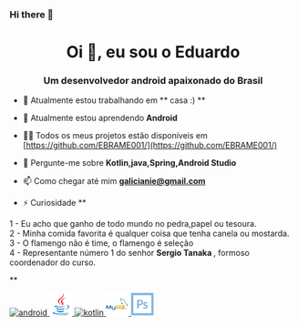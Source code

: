 ### Hi there 👋

<h1 align="center"> Oi 👋, eu sou o Eduardo</h1>
<h3 align="center"> Um desenvolvedor android apaixonado do Brasil </h3>

- 🔭 Atualmente estou trabalhando em ** casa :) **

- 🌱 Atualmente estou aprendendo **Android**

- 👨‍💻 Todos os meus projetos estão disponíveis em [https://github.com/EBRAME001/](https://github.com/EBRAME001/)

- 💬 Pergunte-me sobre **Kotlin,java,Spring,Android Studio**

- 📫 Como chegar até mim **galicianie@gmail.com**

- ⚡ Curiosidade **


1 - Eu acho que ganho de todo mundo no pedra,papel ou tesoura. <br>
2 - Minha comida favorita é qualquer coisa que tenha canela ou mostarda. <br>
3 - O flamengo não é time, o flamengo é seleção <br>
4 - Representante número 1 do senhor <b> Sergio Tanaka </b>, formoso coordenador do curso.



**


<p align="left"> <a href="https://developer.android.com" target="_blank" rel="noreferrer"> <img src="https://raw.githubusercontent.com/devicons /devicon/master/icons/android/android-original-wordmark.svg" alt="android" width="40" height="40"/> </a> <a href="https://www.java .com" target="_blank" rel="noreferrer"> <img src="https://raw.githubusercontent.com/devicons/devicon/master/icons/java/java-original.svg" alt="java" width="40" height="40"/> </a> <a href="https://kotlinlang.org" target="_blank" rel="noreferrer"> <img src="https://www.vectorlogo.zone/logos/kotlinlang/kotlinlang-icon.svg" alt="kotlin" width="40" height="40"/> </a> <a href="https:// www.mysql.com/" target="_blank" rel="noreferrer"> <img src="https://raw.githubusercontent.com/devicons/devicon/master/icons/mysql/mysql-original-wordmark.svg " alt="mysql" width="40" height="40"/> </a> <a href="https://www.photoshop.com/en" target="_blank" rel="noreferrer"> <img src="https://raw.githubusercontent.com/devicons/devicon/master/icons/photoshop/photoshop-line.svg" alt="photoshop" width="40" height="40"/> </ a></p>
